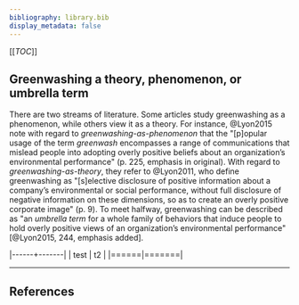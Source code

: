 ```yaml
---
bibliography: library.bib
display_metadata: false
---
```


[[_TOC_]]

## Greenwashing a theory, phenomenon, or umbrella term

There are two streams of literature. Some articles study greenwashing as a phenomenon, while others view it as a theory. For instance, @Lyon2015 note with regard to _greenwashing-as-phenomenon_ that the "[p]opular usage of the term _greenwash_ encompasses a range of communications that mislead people into adopting overly positive beliefs about an organization’s environmental performance" (p. 225, emphasis in original). With regard to _greenwashing-as-theory_, they refer to @Lyon2011, who define greenwashing as "[s]elective disclosure of positive information about a company’s environmental or social performance, without full disclosure of negative information on these dimensions, so as to create an overly positive corporate image" (p. 9). To meet halfway, greenwashing can be described as "an _umbrella term_ for a whole family of behaviors that induce people to hold overly positive views of an organization’s environmental performance" [@Lyon2015, 244, emphasis added]. 

|------+-------|
| test | t2    |
|======|=======|

---

## References